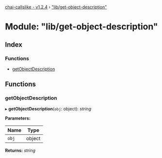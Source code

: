 [chai-callslike - v1.2.4](../README.md) › ["lib/get-object-description"](_lib_get_object_description_.md)

# Module: "lib/get-object-description"

## Index

### Functions

* [getObjectDescription](_lib_get_object_description_.md#getobjectdescription)

## Functions

###  getObjectDescription

▸ **getObjectDescription**(`obj`: object): *string*

**Parameters:**

Name | Type |
------ | ------ |
`obj` | object |

**Returns:** *string*
